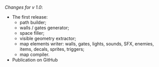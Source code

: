 _Changes for v 1.0_:
- The first release:
    - path builder;
    - walls / gates generator;
    - space filler;
    - visible geometry extractor;
    - map elements writer: walls, gates, lights, sounds, SFX, enemies, items, decals, sprites, triggers;
    - map compiler.
- Publication on GitHub

